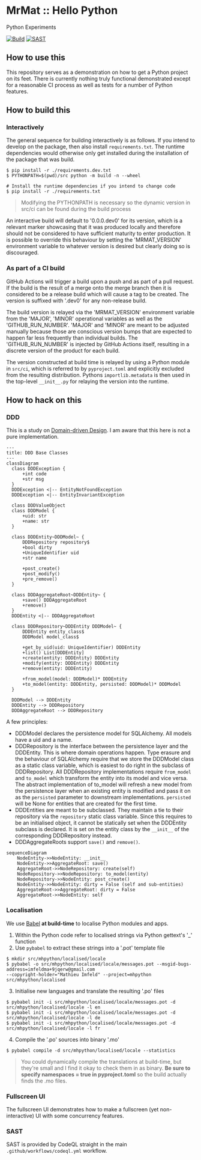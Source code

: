# MrMat :: Hello Python

Python Experiments

[![Build](https://github.com/MrMatAP/mrmat-hello-python/actions/workflows/build.yml/badge.svg)](https://github.com/MrMatAP/mrmat-hello-python/actions/workflows/build.yml)
[![SAST](https://github.com/MrMatAP/mrmat-hello-python/actions/workflows/codeql.yml/badge.svg)](https://github.com/MrMatAP/mrmat-hello-python/actions/workflows/codeql.yml)

## How to use this

This repository serves as a demonstration on how to get a Python project on its feet. There is currently nothing truly
functional demonstrated except for a reasonable CI process as well as tests for a number of Python features.

## How to build this

### Interactively

The general sequence for building interactively is as follows. If you intend to develop on the package, then also
install `requirements.txt`. The runtime dependencies would otherwise only get installed during the installation of the
package that was build.

```$shell
$ pip install -r ./requirements.dev.txt
$ PYTHONPATH=$(pwd)/src python -m build -n --wheel

# Install the runtime dependencies if you intend to change code
$ pip install -r ./requirements.txt
```

> Modifying the PYTHONPATH is necessary so the dynamic version in src/ci can be found during the build process

An interactive build will default to '0.0.0.dev0' for its version, which is a relevant marker showcasing that it was 
produced locally and therefore should not be considered to have sufficient maturity to enter production. It is possible 
to override this behaviour by setting the 'MRMAT_VERSION' environment variable to whatever version is desired but 
clearly doing so is discouraged.

### As part of a CI build

GitHub Actions will trigger a build upon a push and as part of a pull request. If the build is the result of a merge 
onto the merge branch then it is considered to be a release build which will cause a tag to be created. The version is 
suffixed with '.dev0' for any non-release build.

The build version is relayed via the 'MRMAT_VERSION' environment variable from the 'MAJOR', 'MINOR' operational 
variables as well as the 'GITHUB_RUN_NUMBER'. 'MAJOR' and 'MINOR' are meant to be adjusted manually because those are 
conscious version bumps that are expected to happen far less frequently than individual builds. The 'GITHUB_RUN_NUMBER' 
is injected by GitHub Actions itself, resulting in a discrete version of the product for each build.

The version constructed at build time is relayed by using a Python module in `src/ci`, which is referred to by 
`pyproject.toml` and explicitly excluded from the resulting distribution. Pythons `importlib.metadata` is then used
in the top-level `__init__.py` for relaying the version into the runtime.

## How to hack on this

### DDD

This is a study on [Domain-driven Design](https://en.wikipedia.org/wiki/Domain-driven_design). I am aware that this here
is not a pure implementation.

```mermaid
---
title: DDD Base Classes
---
classDiagram
  class DDDException {
      +int code
      +str msg
  }
  DDDException <|-- EntityNotFoundException
  DDDException <|-- EntityInvariantException
  
  class DDDValueObject
  class DDDModel {
      +uid: str
      +name: str
  }
  
  class DDDEntity~DDDModel~ {
      DDDRepository repository$
      +bool dirty
      +UniqueIdentifier uid
      +str name

      +post_create()
      +post_modify()
      +pre_remove()
  }
  
  class DDDAggregateRoot~DDDEntity~ {
      +save() DDDAggregateRoot
      +remove()
  }
  DDDEntity <|-- DDDAggregateRoot
  
  class DDDRepository~DDDEntity DDDModel~ {
      DDDEntity entity_class$
      DDDModel model_class$
      
      +get_by_uid(uid: UniqueIdentifier) DDDEntity
      +list() List[DDDEntity]
      +create(entity: DDDEntity) DDDEntity
      +modify(entity: DDDEntity) DDDEntity
      +remove(entity: DDDEntity)
      
      +from_model(model: DDDModel)* DDDEntity
      +to_model(entity: DDDEntity, persisted: DDDModel)* DDDModel
  }
  
  DDDModel --> DDDEntity
  DDDEntity --> DDDRepository
  DDDAggregateRoot --> DDDRepository
```

A few principles:

* DDDModel declares the persistence model for SQLAlchemy. All models have a uid and a name.
* DDDRepository is the interface between the persistence layer and the DDDEntity. This is where domain operations happen. Type erasure and the behaviour of SQLAlchemy require that we store the DDDModel class as a static class variable, which is easiest to do right in the subclass of DDDRepository. All DDDRepository implementations require `from_model` and `to_model` which transform the entity into its model and vice versa. The abstract implementation of to_model will refresh a new model from the persistence layer when an existing entity is modified and pass it on as the `persisted` parameter to downstream implementations. `persisted` will be None for entities that are created for the first time.
* DDDEntities are meant to be subclassed. They maintain a tie to their repository via the `repository` static class variable. Since this requires to be an initialised object, it cannot be statically set when the DDDEntity subclass is declared. It is set on the entity class by the `__init__` of the corresponding DDDRepository instead.
* DDDAggregateRoots support `save()` and `remove()`.

```mermaid
sequenceDiagram
    NodeEntity->>NodeEntity: __init__
    NodeEntity->>AggregateRoot: save()
    AggregateRoot->>NodeRepository: create(self)
    NodeRepository->>NodeRepository: to_model(entity)
    NodeRepository->>NodeEntity: post_create()
    NodeEntity->>NodeEntity: dirty = False (self and sub-entities)
    AggregateRoot->>AggregateRoot: dirty = False
    AggregateRoot->>NodeEntity: self
```

### Localisation

We use [Babel](https://babel.pocoo.org/en/latest/index.html) **at build-time** to localise Python modules and apps.

1. Within the Python code refer to localised strings via Python gettext's '_' function
2. Use `pybabel` to extract these strings into a '.pot' template file

```shell
$ mkdir src/mhpython/localised/locale
$ pybabel -o src/mhpython/localised/locale/messages.pot --msgid-bugs-address=imfeldma+9jqerw@gmail.com 
--copyright-holder="Mathieu Imfeld" --project=mhpython src/mhpython/localised
```

3. Initialise new languages and translate the resulting '.po' files

```shell
$ pybabel init -i src/mhpython/localised/locale/messages.pot -d src/mhpython/localised/locale -l en
$ pybabel init -i src/mhpython/localised/locale/messages.pot -d src/mhpython/localised/locale -l de
$ pybabel init -i src/mhpython/localised/locale/messages.pot -d src/mhpython/localised/locale -l fr
```

4. Compile the '.po' sources into binary '.mo'

```shell
$ pybabel compile -d src/mhpython/localised/locale --statistics
```

>You could dynamically compile the translations at build-time, but they're small and I find it okay to check them in as 
> binary. **Be sure to specify namespaces = true in pyproject.toml** so the build actually finds the .mo files.

### Fullscreen UI

The fullscreen UI demonstrates how to make a fullscreen (yet non-interactive) UI with some concurrency features.

### SAST

SAST is provided by CodeQL straight in the main `.github/workflows/codeql.yml` workflow.
